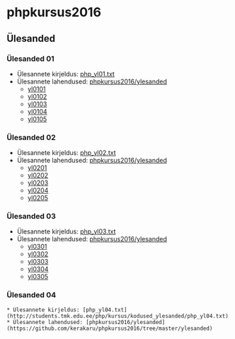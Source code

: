 phpkursus2016
=============

Ülesanded
---------

### Ülesanded 01

* Ülesannete kirjeldus: [php_yl01.txt](http://students.tmk.edu.ee/php/kursus/kodused_ylesanded/php_yl01.txt)
* Ülesannete lahendused: [phpkursus2016/ylesanded](https://github.com/kerakaru/phpkursus2016/tree/master/ylesanded)
    * [yl0101](https://github.com/kerakaru/phpkursus2016/blob/master/ylesanded/yl0101.php)
    * [yl0102](https://github.com/kerakaru/phpkursus2016/blob/master/ylesanded/yl0102.php)
    * [yl0103](https://github.com/kerakaru/phpkursus2016/blob/master/ylesanded/yl0103.php)
    * [yl0104](https://github.com/kerakaru/phpkursus2016/blob/master/ylesanded/yl0104.php)
    * [yl0105](https://github.com/kerakaru/phpkursus2016/blob/master/ylesanded/yl0105.php)

### Ülesanded 02

* Ülesannete kirjeldus: [php_yl02.txt](http://students.tmk.edu.ee/php/kursus/kodused_ylesanded/php_yl02.txt)
* Ülesannete lahendused: [phpkursus2016/ylesanded](https://github.com/kerakaru/phpkursus2016/tree/master/ylesanded)
    * [yl0201](https://github.com/kerakaru/phpkursus2016/blob/master/ylesanded/yl0201.php)
    * [yl0202](https://github.com/kerakaru/phpkursus2016/blob/master/ylesanded/yl0202.php)
    * [yl0203](https://github.com/kerakaru/phpkursus2016/blob/master/ylesanded/yl0203.php)
    * [yl0204](https://github.com/kerakaru/phpkursus2016/blob/master/ylesanded/yl0204.php)
    * [yl0205](https://github.com/kerakaru/phpkursus2016/blob/master/ylesanded/yl0205.php)

### Ülesanded 03

* Ülesannete kirjeldus: [php_yl03.txt](http://students.tmk.edu.ee/php/kursus/kodused_ylesanded/php_yl03.txt)
* Ülesannete lahendused: [phpkursus2016/ylesanded](https://github.com/kerakaru/phpkursus2016/tree/master/ylesanded)
    * [yl0301](https://github.com/kerakaru/phpkursus2016/blob/master/ylesanded/yl0301.php)
    * [yl0302](https://github.com/kerakaru/phpkursus2016/blob/master/ylesanded/yl0302.php)
    * [yl0303](https://github.com/kerakaru/phpkursus2016/blob/master/ylesanded/yl0303.php)
    * [yl0304](https://github.com/kerakaru/phpkursus2016/blob/master/ylesanded/yl0304.php)
    * [yl0305](https://github.com/kerakaru/phpkursus2016/blob/master/ylesanded/yl0305.php)

### Ülesanded 04

    * Ülesannete kirjeldus: [php_yl04.txt](http://students.tmk.edu.ee/php/kursus/kodused_ylesanded/php_yl04.txt)
    * Ülesannete lahendused: [phpkursus2016/ylesanded](https://github.com/kerakaru/phpkursus2016/tree/master/ylesanded)
